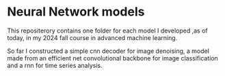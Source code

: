 # Neural Network models

This repositerory contains one folder for each model I developed ,as of today, in my 2024 fall course in advanced machine learning. 

So far I constructed a simple cnn decoder for image denoising, a model made from an efficient net convolutional backbone for image classification and a rnn for time series analysis.


